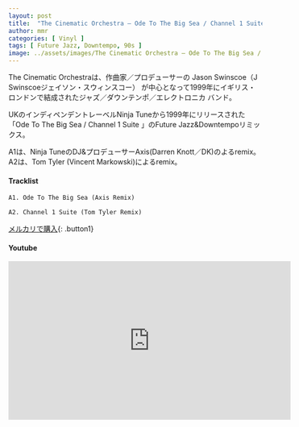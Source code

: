 ```yaml
---
layout: post
title:  "The Cinematic Orchestra – Ode To The Big Sea / Channel 1 Suite (Remixes)"
author: mmr
categories: [ Vinyl ]
tags: [ Future Jazz, Downtempo, 90s ]
image: ../assets/images/The Cinematic Orchestra – Ode To The Big Sea / Channel 1 Suite Remixes.jpg
---
```


The Cinematic Orchestraは、作曲家／プロデューサーの Jason Swinscoe（J Swinscoeジェイソン・スウィンスコー） が中心となって1999年にイギリス・ロンドンで結成されたジャズ／ダウンテンポ／エレクトロニカ バンド。

UKのインディペンデントレーベルNinja Tuneから1999年にリリースされた「Ode To The Big Sea / Channel 1 Suite 」のFuture Jazz&Downtempoリミックス。

A1は、Ninja TuneのDJ&プロデューサーAxis(Darren Knott／DK)のよるremix。
A2は、Tom Tyler (Vincent Markowski)によるremix。


#### Tracklist
```md
A1. Ode To The Big Sea (Axis Remix)

A2. Channel 1 Suite (Tom Tyler Remix)
```

[メルカリで購入](https://jp.mercari.com/item/m59905697462?afid=6142608987){: .button1}

#### Youtube
<iframe width="560" height="315" src="https://www.youtube.com/embed/fwyNIxLsuMs?si=f6u2N7nRAs3mby1X" title="YouTube video player" frameborder="0" allow="accelerometer; autoplay; clipboard-write; encrypted-media; gyroscope; picture-in-picture; web-share" referrerpolicy="strict-origin-when-cross-origin" allowfullscreen></iframe>
